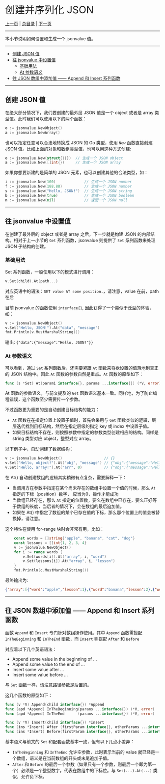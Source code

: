 
<font size=6>创建并序列化 JSON</font>

[上一页](./02_quick_start.md) | [总目录](./README.md) | [下一页](./04_get.md)

---

本小节说明如何设置和生成一个 jsonvalue 值。

---

- [创建 JSON 值](#创建-json-值)
- [往 jsonvalue 中设置值](#往-jsonvalue-中设置值)
  - [基础用法](#基础用法)
  - [At 参数语义](#at-参数语义)
- [往 JSON 数组中添加值 —— Append 和 Insert 系列函数](#往-json-数组中添加值--append-和-insert-系列函数)

---

## 创建 JSON 值

在绝大部分情况下，我们要创建的最外层 JSON 值是一个 object 或者是 array 类型值。此时我们可以使用以下的两个函数：

```go
o := jsonvalue.NewObject()
a := jsonvalue.NewArray()
```

也可以指定任意可以合法地转换成 JSON 的 Go 类型，使用 `New` 函数直接创建 JSON 值。比如上面的对象和数组类型值，也可以用这种方式创建:

```go
o := jsonvalue.New(struct{}{})  // 生成一个 JSON object
a := jsonvalue.New([]int{})     // 生成一个 JSON array
```

如果你想要新建的是简单的 JSON 元素，也可以创建其他的合法类型，如：

```go
i := jsonvalue.New(100)             // 生成一个 JSON number
f := jsonvalue.New(188.88)          // 生成一个 JSON number
s := jsonvalue.New("Hello, JSON!")  // 生成一个 JSON string
b := jsonvalue.New(true)            // 生成一个 JSON boolean
n := jsonvalue.New(nil)             // 返回一个 JSON null
```

---

## 往 jsonvalue 中设置值

在创建了最外层的 object 或者是 array 之后，下一步就是构建 JSON 的内部结构。相对于上一小节的 `Get` 系列函数，jsonvalue 则提供了 `Set` 系列函数来处理 JSON 子结构的创建。

### 基础用法

Set 系列函数，一般使用以下的模式进行调用：

```go
v.Set(child).At(path...)
```

对应英语中的语法：`SET value AT some position.`，请注意，value 在前，path 在后

目前 jsonvalue 的函数使用 `interface{}`, 因此获得了一个类似于泛型的体验，如：

```go
v := jsonvalue.NewObject()
v.Set("Hello, JSON!").At("data", "message")
fmt.Println(v.MustMarshalString())
```

输出: `{"data":{"message":"Hello, JSON!"}}`

### At 参数语义

可以看到，通过 `Set` 系列函数后，还需要紧跟 `At` 函数来将欲设置的值落地到真正的 JSON 结构中。因此 `At` 函数的参数自然是重点。`At` 函数的原型如下：

```go
func (s *Set) At(param1 interface{}, params ...interface{}) (*V, error)
```

At 函数的参数语义，与前文提及的 `Get` 函数语义基本一致。同样地，为了防止编程错误，这个函数至少需要传一个参数。

不过函数更为重要的是自动创建目标结构的能力：

- `At` 函数在在指定位置上设置子值时，首先会采用与 `Get` 函数类似的逻辑，层层迭代找到目标结构，然后在指定层级的指定 key 或 index 中设置子值。
- 如果目标结构不存在，则按照参数中指定的参数类型创建相应的结构。同样是 string 类型对应 object，整型对应 array。

以下例子中，自动创建了数据结构：

```go
v := jsonvalue.NewObject()                   // {}
v.Set("Hello, object!").At("obj", "message") // {"obj":{"message":"Hello, object!"}}
v.Set("Hello, array!").At("arr", 0)          // {"obj":{"message":"Hello, object!"},"arr":["Hello, array!"]}
```

在 At() 自动创建数组的逻辑其实稍微有点复杂，需要解释一下：

- 当调用方在参数中指定在某个尚未存在的数组中设置一个值的时候，那么 `At` 指定的下标（position）数字， 应当为0，操作才能成功
- 当数组已经存在，那么 `At` 指定的位置数，要么在数组中已存在，要么正好等于数组的长度，当后者的情况下，会在数组的最后追加值。
- 如果在 At() 中指定了数组的某个已存在值的下标，那么那个位置上的值会被替换掉，请注意。

这个特性在使用 for-range 块时会非常有用，比如：

```go
    const words = []string{"apple", "banana", "cat", "dog"}
    const lessons = []int{1, 2, 3, 4}
    v := jsonvalue.NewObject()
    for i := range words {
        v.Set(words[i]).At("array", i, "word")
        v.Set(lessons[i]).At("array", i, "lesson")
    }
    fmt.Println(c.MustMarshalString())
```

最终输出为:

```json
{"array":[{"word":"apple","lesson":1},{"word":"banana","lesson":2},{"word":"cat","lesson":3},{"word":"dog","lesson":4}]}
```

---

## 往 JSON 数组中添加值 —— Append 和 Insert 系列函数

函数 `Append` 和 `Insert` 专门针对数组操作使用。其中 `Append` 函数需搭配 `InTheBeginning` 和 `InTheEnd` 函数，而 `Insert` 则搭配 `After` 和 `Before`

对应着以下几个英语语法：

- Append some value in the beginning of ...
- Append some value to the end of ...
- Insert some value after ...
- Insert some value before ...

与 `Set` 函数一样，请注意路径参数是后置的。

这几个函数的原型如下：

```go
func (v *V) Append(child interface{}) *Append
func (apd *Append) InTheBeginning(params ...interface{}) (*V, error)
func (apd *Append) InTheEnd      (params ...interface{}) (*V, error)

func (v *V) Insert(child interface{}) *Insert
func (ins *Insert) After (firstParam interface{}, otherParams ...interface{}) (*V, error)
func (ins *Insert) Before(firstParam interface{}, otherParams ...interface{}) (*V, error)
```

基本语义与前文的 `Set` 和配套函数基本一致，但有以下几点小差异：

- `InTheBeginning` 和 `InTheEnd` 允许空参数，此时表示当前的 value 就已经是一个数组，语义是在当前数组的开头或末尾追加子值。
- `After` 和 `Before` 的最后一个参数（如果只有一个参数，则最后一个即为第一个）必须是一个整型数字，代表在数组中的下标位。与 `Set(...).At(...)` 类似，允许负下标。


